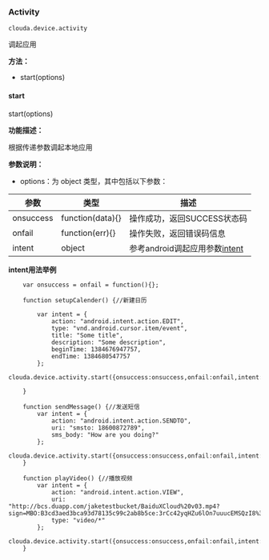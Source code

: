### Activity ###
    clouda.device.activity

调起应用 

**方法：** 

- start(options)

#### start #### 
  start(options)

**功能描述：** 

根据传递参数调起本地应用

**参数说明：** 

- options：为 object 类型，其中包括以下参数： 


参数 | 类型 | 描述 
------------ | ------------- | ------------
onsuccess | function(data){} | 操作成功，返回SUCCESS状态码
onfail | function(err){} | 操作失败，返回错误码信息 
intent | object | 参考android调起应用参数[intent](http://developer.android.com/reference/android/content/Intent.html)

**intent用法举例**

        var onsuccess = onfail = function(){};

        function setupCalender() {//新建日历

            var intent = {
                action: "android.intent.action.EDIT",
                type: "vnd.android.cursor.item/event",
                title: "Some title",
                description: "Some description",
                beginTime: 1384676947757,
                endTime: 1384680547757
            };
            clouda.device.activity.start({onsuccess:onsuccess,onfail:onfail,intent:intent});
            
        }

        function sendMessage() {//发送短信
            var intent = {
                action: "android.intent.action.SENDTO",
                uri: "smsto: 18600872789",
                sms_body: "How are you doing?"
            };
            clouda.device.activity.start({onsuccess:onsuccess,onfail:onfail,intent:intent});
        }

        function playVideo() {//播放视频
            var intent = {
                action: "android.intent.action.VIEW",
                uri: "http://bcs.duapp.com/jaketestbucket/BaiduXCloud%20v03.mp4?sign=MBO:B3cd3aed3bca93d78135c99c2ab8b5ce:3rCc42yqHZu6lOn7uuucEMSQzI8%3D",
                type: "video/*"
            };
            clouda.device.activity.start({onsuccess:onsuccess,onfail:onfail,intent:intent});
        }